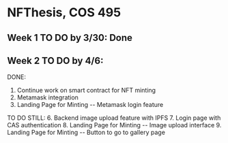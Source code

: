 # NFThesis, COS 495
 ## Week 1 TO DO by 3/30: Done


## Week 2 TO DO by 4/6:
DONE:
1. Continue work on smart contract for NFT minting
3. Metamask integration 
4. Landing Page for Minting -- Metamask login feature

TO DO STILL:
6. Backend image upload feature with IPFS
7. Login page with CAS authentication
8. Landing Page for Minting -- Image upload interface
9. Landing Page for Minting -- Button to go to gallery page
